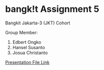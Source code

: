 # bangk!t Assignment 5
Bangkit Jakarta-3 (JKT) Cohort

Group Member:
1. Edbert Ongko
2. Hansel Susanto
3. Josua Christanto

[Presentation File Link](https://docs.google.com/presentation/d/1UYBXq7OnoKcet0N09Tu7K7AG8bXA9XJli1GO0Rd298k/edit?usp=sharing)
